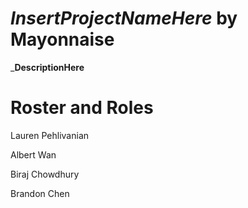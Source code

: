 # ___InsertProjectNameHere___ by Mayonnaise
___DescriptionHere__

# Roster and Roles
Lauren Pehlivanian

Albert Wan

Biraj Chowdhury

Brandon Chen
